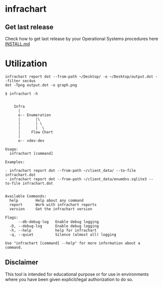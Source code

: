 # infrachart

## Get last release

Check how to get last release by your Operational Systems procedures here [INSTALL.md](https://github.com/helviojunior/infrachart/blob/main/INSTALL.md)


# Utilization

```
infrachart report dot --from-path ~/Desktop/ -o ~/Desktop/output.dot --filter sec4us
dot -Tpng output.dot -o graph.png
```


```
$ infrachart -h


    Infra
      |
      o-- Enumeration
      |       |\
      |       | \
      |       |  \
      |     Flow Chart
      |
      o-- vdev-dev

Usage:
  infrachart [command]

Examples:

- infrachart report dot --from-path ~/client_data/ --to-file infrachart.dot
- infrachart report dot --from-path ~/client_data/enumdns.sqlite3 --to-file infrachart.dot


Available Commands:
  help        Help about any command
  report      Work with infrachart reports
  version     Get the infrachart version

Flags:
      --db-debug-log   Enable debug logging
  -D, --debug-log      Enable debug logging
  -h, --help           help for infrachart
  -q, --quiet          Silence (almost all) logging

Use "infrachart [command] --help" for more information about a command.

```


## Disclaimer

This tool is intended for educational purpose or for use in environments where you have been given explicit/legal authorization to do so.